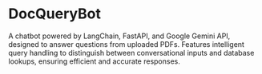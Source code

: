 # DocQueryBot
A chatbot powered by LangChain, FastAPI, and Google Gemini API, designed to answer questions from uploaded PDFs. Features intelligent query handling to distinguish between conversational inputs and database lookups, ensuring efficient and accurate responses.
